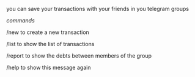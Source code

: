you can save your transactions with your friends in you telegram groups

_commands_

/new to create a new transaction

/list to show the list of transactions

/report to show the debts between members of the group

/help to show this message again
